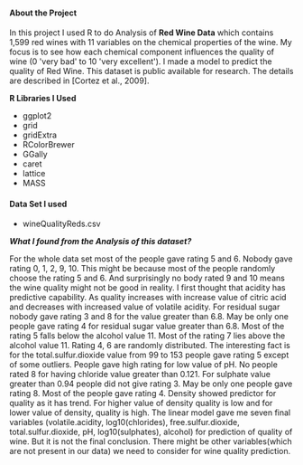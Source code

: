 
#### About the Project
In this project I used R to do Analysis of **Red Wine Data** which contains 1,599 red wines with 11 variables on the chemical properties of the wine. My focus is to see how each chemical component influences the quality of wine (0 'very bad' to 10 'very excellent'). I made a model to predict the quality of Red Wine. This dataset is public available for research. The details are described in [Cortez et al., 2009].

**R Libraries I Used**

- ggplot2
- grid
- gridExtra
- RColorBrewer
- GGally
- caret
- lattice
- MASS

#### Data Set I used

- wineQualityReds.csv


**_What I found from the Analysis of this dataset?_**

For the whole data set most of the people gave rating 5 and 6. Nobody gave rating 0, 1, 2, 9, 10. This might be because most of the people randomly choose the rating 5 and 6. And surprisingly no body rated 9 and 10 means the wine quality might not be good in reality.
I first thought that acidity has predictive capability. As quality increases with increase value of citric acid and decreases with increased value of volatile acidity.
For residual sugar nobody gave rating 3 and 8 for the value greater than 6.8. May be only one people gave rating 4 for residual sugar value greater than 6.8. Most of the rating 5 falls below the alcohol value 11. Most of the rating 7 lies above the alcohol value 11. Rating 4, 6 are randomly distributed.
The interesting fact is for the total.sulfur.dioxide value from 99 to 153 people gave rating 5 except of some outliers.
People gave high rating for low value of pH.
No people rated 8 for having chloride value greater than 0.121.
For sulphate value greater than 0.94 people did not give rating 3. May be only one people gave rating 8. Most of the people gave rating 4.
Density showed predictor for quality as it has trend. For higher value of density quality is low and for lower value of density, quality is high.
The linear model gave me seven final variables (volatile.acidity, log10(chlorides), free.sulfur.dioxide, total.sulfur.dioxide, pH, log10(sulphates), alcohol) for prediction of quality of wine.
But it is not the final conclusion. There might be other variables(which are not present in our data) we need to consider for wine quality prediction.
